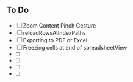 ## To Do
- [ ] Zoom Content Pinch Gesture
- [ ] reloadRowsAtIndexPaths
- [ ] Exporting to PDF or Excel
- [ ] Freezing cells at end of spreadsheetView
- [ ] 
- [ ] 
- [ ] 
- [ ] 
